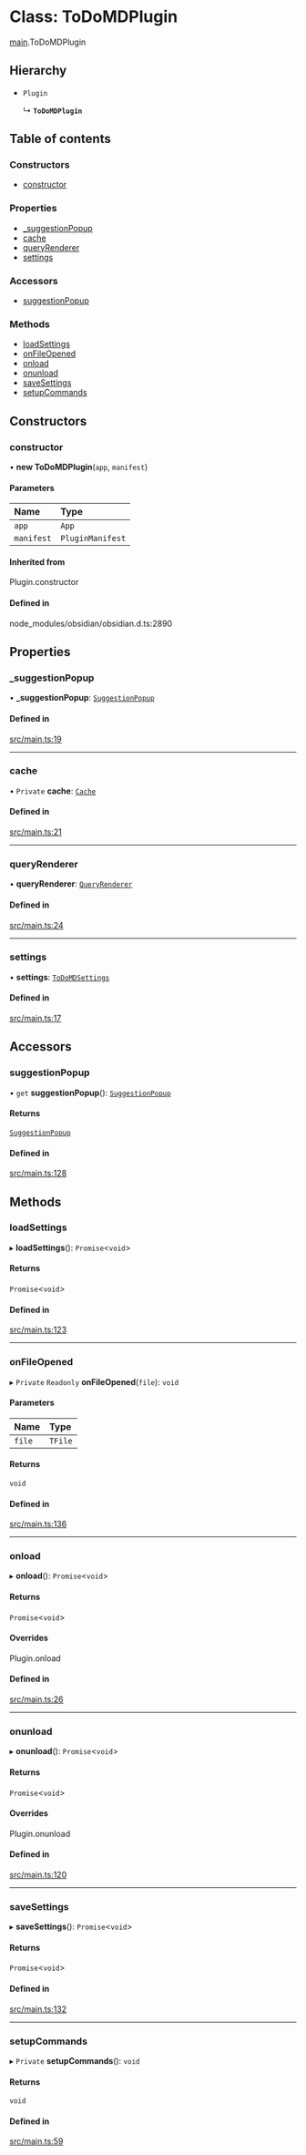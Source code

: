 # Class: ToDoMDPlugin

[main](../wiki/main).ToDoMDPlugin

## Hierarchy

- `Plugin`

  ↳ **`ToDoMDPlugin`**

## Table of contents

### Constructors

- [constructor](../wiki/main.ToDoMDPlugin#constructor)

### Properties

- [\_suggestionPopup](../wiki/main.ToDoMDPlugin#_suggestionpopup)
- [cache](../wiki/main.ToDoMDPlugin#cache)
- [queryRenderer](../wiki/main.ToDoMDPlugin#queryrenderer)
- [settings](../wiki/main.ToDoMDPlugin#settings)

### Accessors

- [suggestionPopup](../wiki/main.ToDoMDPlugin#suggestionpopup)

### Methods

- [loadSettings](../wiki/main.ToDoMDPlugin#loadsettings)
- [onFileOpened](../wiki/main.ToDoMDPlugin#onfileopened)
- [onload](../wiki/main.ToDoMDPlugin#onload)
- [onunload](../wiki/main.ToDoMDPlugin#onunload)
- [saveSettings](../wiki/main.ToDoMDPlugin#savesettings)
- [setupCommands](../wiki/main.ToDoMDPlugin#setupcommands)

## Constructors

### constructor

• **new ToDoMDPlugin**(`app`, `manifest`)

#### Parameters

| Name | Type |
| :------ | :------ |
| `app` | `App` |
| `manifest` | `PluginManifest` |

#### Inherited from

Plugin.constructor

#### Defined in

node_modules/obsidian/obsidian.d.ts:2890

## Properties

### \_suggestionPopup

• **\_suggestionPopup**: [`SuggestionPopup`](../wiki/suggestors.popup.SuggestionPopup)

#### Defined in

[src/main.ts:19](https://github.com/MsgtGreer/ToDoMD/blob/5bfc938/src/main.ts#L19)

___

### cache

• `Private` **cache**: [`Cache`](../wiki/caching.Cache.Cache)

#### Defined in

[src/main.ts:21](https://github.com/MsgtGreer/ToDoMD/blob/5bfc938/src/main.ts#L21)

___

### queryRenderer

• **queryRenderer**: [`QueryRenderer`](../wiki/query.query-renderer.QueryRenderer)

#### Defined in

[src/main.ts:24](https://github.com/MsgtGreer/ToDoMD/blob/5bfc938/src/main.ts#L24)

___

### settings

• **settings**: [`ToDoMDSettings`](../wiki/settings.settings.ToDoMDSettings)

#### Defined in

[src/main.ts:17](https://github.com/MsgtGreer/ToDoMD/blob/5bfc938/src/main.ts#L17)

## Accessors

### suggestionPopup

• `get` **suggestionPopup**(): [`SuggestionPopup`](../wiki/suggestors.popup.SuggestionPopup)

#### Returns

[`SuggestionPopup`](../wiki/suggestors.popup.SuggestionPopup)

#### Defined in

[src/main.ts:128](https://github.com/MsgtGreer/ToDoMD/blob/5bfc938/src/main.ts#L128)

## Methods

### loadSettings

▸ **loadSettings**(): `Promise`<`void`\>

#### Returns

`Promise`<`void`\>

#### Defined in

[src/main.ts:123](https://github.com/MsgtGreer/ToDoMD/blob/5bfc938/src/main.ts#L123)

___

### onFileOpened

▸ `Private` `Readonly` **onFileOpened**(`file`): `void`

#### Parameters

| Name | Type |
| :------ | :------ |
| `file` | `TFile` |

#### Returns

`void`

#### Defined in

[src/main.ts:136](https://github.com/MsgtGreer/ToDoMD/blob/5bfc938/src/main.ts#L136)

___

### onload

▸ **onload**(): `Promise`<`void`\>

#### Returns

`Promise`<`void`\>

#### Overrides

Plugin.onload

#### Defined in

[src/main.ts:26](https://github.com/MsgtGreer/ToDoMD/blob/5bfc938/src/main.ts#L26)

___

### onunload

▸ **onunload**(): `Promise`<`void`\>

#### Returns

`Promise`<`void`\>

#### Overrides

Plugin.onunload

#### Defined in

[src/main.ts:120](https://github.com/MsgtGreer/ToDoMD/blob/5bfc938/src/main.ts#L120)

___

### saveSettings

▸ **saveSettings**(): `Promise`<`void`\>

#### Returns

`Promise`<`void`\>

#### Defined in

[src/main.ts:132](https://github.com/MsgtGreer/ToDoMD/blob/5bfc938/src/main.ts#L132)

___

### setupCommands

▸ `Private` **setupCommands**(): `void`

#### Returns

`void`

#### Defined in

[src/main.ts:59](https://github.com/MsgtGreer/ToDoMD/blob/5bfc938/src/main.ts#L59)
